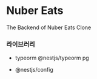 # Nuber Eats

The Backend of Nuber Eats Clone

### 라이브러리

- typeorm @nestjs/typeorm pg

- @nestjs/config
